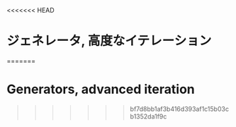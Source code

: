 
<<<<<<< HEAD
# ジェネレータ, 高度なイテレーション
=======
# Generators, advanced iteration
>>>>>>> bf7d8bb1af3b416d393af1c15b03cb1352da1f9c
